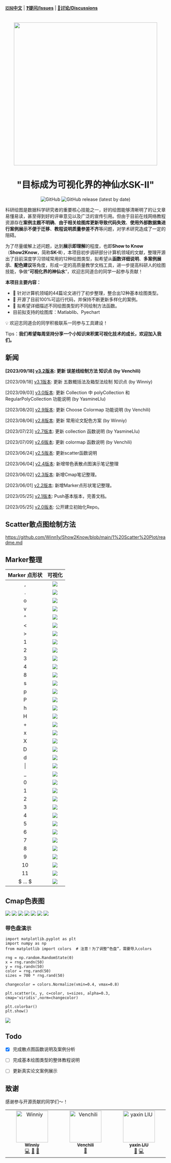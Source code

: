[**🇨🇳中文**](./README.md) | [**❓提问/Issues**](https://github.com/Winn1y/Show2Know/issues) | [**💬讨论/Discussions**](https://github.com/Winn1y/Show2Know/discussions/1)

<p align="center">
    <br>
    <img src="./pics/logo.png" width="450"/>
    <br>
</p>

# <div align="center"><b><a>"目标成为可视化界的神仙水SK-II"</a></b></div>

<p align="center">
    <img alt="GitHub" src="https://img.shields.io/badge/license-Apache%202.0-blue">
    <img alt="GitHub release (latest by date)" src="https://img.shields.io/badge/Version-3.2-green">
</p>



科研绘图是数据科学研究者的重要核心技能之一，好的绘图能够清晰明了的让文章易懂易读，甚至得到好的评审意见以及广泛的宣传引用。但由于目前在线网络教程资源存在**案例主题不明确**、**由于相关绘图库更新导致代码失效**、**使用外部数据集进行案例展示不便于迁移**、**教程说明质量参差不齐**等问题，对学术研究造成了一定的阻碍。


为了尽量缓解上述问题，达到**展示即理解**的程度，也即**Show to Know**（**Show2Know**，简称**SK-II**），本项目初步调研部分计算机领域的文献，整理开源出了目前深度学习领域常用的12种绘图类型，拟希望从**函数详细说明**、**多案例展示**、**配色建议**等角度，形成一定的高质量教学文档工具，进一步提高科研人的绘图技能，争做“**可视化界的神仙水**”，欢迎志同道合的同学一起参与贡献！

**本项目主要内容：**

- 🚀 针对计算机领域的44篇论文进行了初步整理，整合出12种基本绘图类型。 
- 🚀 开源了目前100%可运行代码，并保持不断更新多样化的案例。
- 🚀 拟希望详细描述不同绘图类型的不同绘制方法函数。
- 目前拟支持的绘图库：Matlablib、Pyechart

💡 欢迎志同道合的同学积极联系一同参与工具建设！

Tips：**我们希望每周坚持分享一个小知识来积累可视化技术的成长，欢迎加入我们。**

## 新闻

**[2023/09/18] [v3.2版本](https://github.com/Winn1y/Show2Know/): 更新 误差线绘制方法 知识点 (by Venchili)**

[2023/09/18] [v3.1版本](https://github.com/Winn1y/Show2Know/tree/3.1): 更新 五数概括法及箱型法绘制 知识点 (by Winniy)

[2023/09/03] [v3.0版本](https://github.com/Winn1y/Show2Know/tree/3.0): 更新 Collection 中 polyCollection 和 RegularPolyCollection 功能说明 (by YasmineLIu)

[2023/08/20] [v2.9版本](https://github.com/Winn1y/Show2Know/tree/2.9): 更新 Choose Colormap 功能说明 (by Venchili)

[2023/08/06] [v2.8版本](https://github.com/Winn1y/Show2Know/tree/2.8): 更新 常用论文配色方案 (by Winniy)

[2023/07/23] [v2.7版本](https://github.com/Winn1y/Show2Know/tree/2.7): 更新 collection 函数说明 (by YasmineLIu)

[2023/07/09] [v2.6版本](https://github.com/Winn1y/Show2Know/tree/2.6): 更新 colormap 函数说明 (by Venchili)

[2023/06/24] [v2.5版本](https://github.com/Winn1y/Show2Know/tree/2.5): 更新scatter函数说明

[2023/06/04] [v2.4版本](https://github.com/Winn1y/Show2Know/tree/2.4): 新增带色表散点图演示笔记整理

[2023/06/02] [v2.3版本](https://github.com/Winn1y/Show2Know/tree/2.3):  新增Cmap笔记整理。

[2023/06/01] [v2.2版本](https://github.com/Winn1y/Show2Know/tree/2.2):  新增Marker点形状笔记整理。

[2023/05/25] [v2.1版本](https://github.com/Winn1y/Show2Know/tree/2.1):  Push基本版本，完善文档。

[2023/05/25] [v2.0版本](https://github.com/Winn1y/Show2Know/tree/2.0): 公开建立初始化Repo。

## Scatter散点图绘制方法

https://github.com/Winn1y/Show2Know/blob/main/1%20Scatter%20Plot/readme.md

## Marker整理

| Marker 点形状   |       可视化 |
|:-------:|:------:|
| ,        | ![](pics/Markers/DM_20230604155558_002.PNG) |
| .        | ![](pics/Markers/DM_20230604155558_001.PNG) |
| o        | ![](pics/Markers/DM_20230604155558_003.PNG) |
| v        | ![](pics/Markers/DM_20230604155558_004.PNG) |
| ^        | ![](pics/Markers/DM_20230604155558_005.PNG) |
| <        | ![](pics/Markers/DM_20230604155558_006.PNG) |
| \>        | ![](pics/Markers/DM_20230604155558_007.PNG) |
| 1        | ![](pics/Markers/DM_20230604155558_008.PNG) |
| 2        | ![](pics/Markers/DM_20230604155558_009.PNG) |
| 3        | ![](pics/Markers/DM_20230604155558_010.PNG) |
| 4        | ![](pics/Markers/DM_20230604155558_011.PNG) |
| 8        | ![](pics/Markers/DM_20230604155558_012.PNG) |
| s        | ![](pics/Markers/DM_20230604155558_013.PNG) |
| p        | ![](pics/Markers/DM_20230604155558_014.PNG) |
| P        | ![](pics/Markers/DM_20230604155558_015.PNG) |
| h        | ![](pics/Markers/DM_20230604155558_016.PNG) |
| H        | ![](pics/Markers/DM_20230604155558_017.PNG) |
| +        | ![](pics/Markers/DM_20230604155558_018.PNG) |
| x        | ![](pics/Markers/DM_20230604155558_019.PNG) |
| X        | ![](pics/Markers/DM_20230604155558_020.PNG) |
| D        | ![](pics/Markers/DM_20230604155558_022.PNG) |
| d        | ![](pics/Markers/DM_20230604155558_023.PNG) |
| &#124;        | ![](pics/Markers/DM_20230604155558_024.PNG) |
| _        | ![](pics/Markers/DM_20230604155558_025.PNG) |
| 0        | ![](pics/Markers/DM_20230604155558_026.PNG) |
| 1        | ![](pics/Markers/DM_20230604155558_027.PNG) |
| 2        | ![](pics/Markers/DM_20230604155558_028.PNG) |
| 3        | ![](pics/Markers/DM_20230604155558_029.PNG) |
| 4        | ![](pics/Markers/DM_20230604155558_030.PNG) |
| 5        | ![](pics/Markers/DM_20230604155558_031.PNG) |
| 6        | ![](pics/Markers/DM_20230604155558_032.PNG) |
| 7        | ![](pics/Markers/DM_20230604155558_033.PNG) |
| 8        | ![](pics/Markers/DM_20230604155558_034.PNG) |
| 9        | ![](pics/Markers/DM_20230604155558_035.PNG) |
| 10       | ![](pics/Markers/DM_20230604155558_036.PNG) |
| 11        | ![](pics/Markers/DM_20230604155558_037.PNG) |
| &#36; ... &#36;        | ![](pics/Markers/DM_20230604155558_038.PNG) |


## Cmap色表图

![](pics/Cmap/DM_20230604164801_001.png)
![](pics/Cmap/DM_20230604164801_002.png)
![](pics/Cmap/DM_20230604164801_003.png)
![](pics/Cmap/DM_20230604164801_004.png)
![](pics/Cmap/DM_20230604164801_005.png)
![](pics/Cmap/DM_20230604164801_006.png)
![](pics/Cmap/DM_20230604164801_007.png)

### 带色盘演示
```
import matplotlib.pyplot as plt
import numpy as np
from matplotlib import colors  # 注意！为了调整“色盘”，需要导入colors

rng = np.random.RandomState(0)
x = rng.randn(50)
y = rng.randn(50)
color = rng.rand(50)
sizes = 700 * rng.rand(50)

changecolor = colors.Normalize(vmin=0.4, vmax=0.8)

plt.scatter(x, y, c=color, s=sizes, alpha=0.3, cmap='viridis',norm=changecolor)

plt.colorbar()
plt.show()
```

![](pics/Cmap/DM_20230604164801_008.png)

## Todo

- [X] 完成散点图函数说明及案例分析
- [ ] 完成基本绘图类型的整体教程说明
- [ ] 更新真实论文案例展示


## 致谢

感谢参与开源贡献的同学们～！

<table>
  <tbody>
    <tr>
      <td align="center" valign="top" width="14.28%"><a href="https://github.com/Winn1y"><img src="https://avatars.githubusercontent.com/u/115919287?v=4" width="100px;" alt="Winniy"/><br /><sub><b>Winniy</b></sub></a><br /><a href="https://github.com/Winn1y" title="Code">💻</a> <a href="https://github.com/Winn1y" title="Design">🎨</a> <a href="https://github.com/Winn1y" title="Ideas, Planning, & Feedback">🤔</a></td>
      <td align="center" valign="top" width="14.28%"><a href="https://github.com/Venchili"><img src="https://avatars.githubusercontent.com/u/114541991?v=4" width="100px;" alt="Venchili"/><br /><sub><b>Venchili</b></sub></a><br /><a href="https://github.com/Venchili" title="Bug reports">🐛</a></td>
      <td align="center" valign="top" width="14.28%"><a href="https://github.com/YasmineLIu"><img src="https://avatars.githubusercontent.com/u/58419668?v=4" width="100px;" alt="yaxin LIU"/><br /><sub><b>yaxin LIU</b></sub></a><br /><a href="https://github.com/YasmineLIu" title="Bug reports">🐛</a> <a href="https://github.com/YasmineLIu" title="Code">💻</a></td>
    </tr>
  </tbody>
</table>


